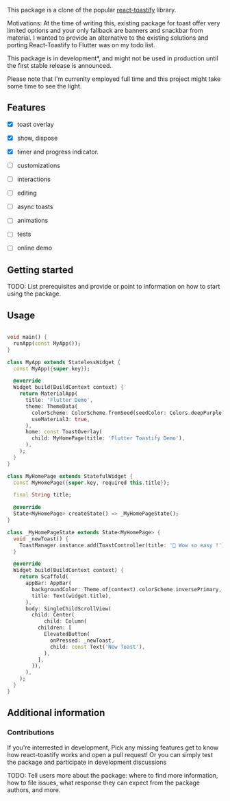 <!--
This README describes the package. If you publish this package to pub.dev,
this README's contents appear on the landing page for your package.

For information about how to write a good package README, see the guide for
[writing package pages](https://dart.dev/guides/libraries/writing-package-pages).

For general information about developing packages, see the Dart guide for
[creating packages](https://dart.dev/guides/libraries/create-library-packages)
and the Flutter guide for
[developing packages and plugins](https://flutter.dev/developing-packages).
-->

This package is a clone of the popular [react-toastify](https://fkhadra.github.io/react-toastify/introduction/) library.

Motivations: At the time of writing this, existing package for toast offer very limited options and your only fallback are banners and snackbar from material. I wanted to provide an alternative to the existing solutions and porting React-Toastify to Flutter was on my todo list.

This package is in development\*, and might not be used in production until the first stable release is announced.

Please note that I'm currenlty employed full time and this project might take some time to see the light.

## Features

- [x] toast overlay
- [x] show, dispose
- [x] timer and progress indicator.
- [ ] customizations
- [ ] interactions
- [ ] editing
- [ ] async toasts
- [ ] animations
- [ ] tests

- [ ] online demo

## Getting started

TODO: List prerequisites and provide or point to information on how to
start using the package.

## Usage

```dart

void main() {
  runApp(const MyApp());
}

class MyApp extends StatelessWidget {
  const MyApp({super.key});

  @override
  Widget build(BuildContext context) {
    return MaterialApp(
      title: 'Flutter Demo',
      theme: ThemeData(
        colorScheme: ColorScheme.fromSeed(seedColor: Colors.deepPurple),
        useMaterial3: true,
      ),
      home: const ToastOverlay(
        child: MyHomePage(title: 'Flutter Toastify Demo'),
      ),
    );
  }
}

class MyHomePage extends StatefulWidget {
  const MyHomePage({super.key, required this.title});

  final String title;

  @override
  State<MyHomePage> createState() => _MyHomePageState();
}

class _MyHomePageState extends State<MyHomePage> {
  void _newToast() {
    ToastManager.instance.add(ToastController(title: '🦄 Wow so easy !'));
  }

  @override
  Widget build(BuildContext context) {
    return Scaffold(
      appBar: AppBar(
        backgroundColor: Theme.of(context).colorScheme.inversePrimary,
        title: Text(widget.title),
      ),
      body: SingleChildScrollView(
        child: Center(
            child: Column(
          children: [
            ElevatedButton(
              onPressed: _newToast,
              child: const Text('New Toast'),
            ),
          ],
        )),
      ),
    );
  }
}

```

## Additional information

### Contributions

If you're interrested in development, Pick any missing features get to know how react-toastify works and open a pull request!
Or you can simply test the package and participate in development discussions

TODO: Tell users more about the package: where to find more information, how to file issues, what response they can expect
from the package authors, and more.

